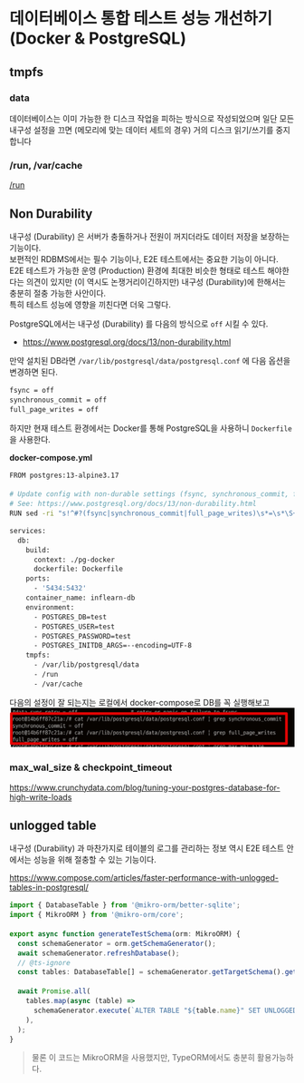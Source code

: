 # 데이터베이스 통합 테스트 성능 개선하기 (Docker & PostgreSQL)

## tmpfs

### data

데이터베이스는 이미 가능한 한 디스크 작업을 피하는 방식으로 작성되었으며 일단 모든 내구성 설정을 끄면 (메모리에 맞는 데이터 세트의 경우) 거의 디스크 읽기/쓰기를 중지합니다

### /run, /var/cache

[/run](https://unix.stackexchange.com/questions/13972/what-is-this-new-run-filesystem)

## Non Durability

내구성 (Durability) 은 서버가 충돌하거나 전원이 꺼지더라도 데이터 저장을 보장하는 기능이다.  
보편적인 RDBMS에서는 필수 기능이나, E2E 테스트에서는 중요한 기능이 아니다.    
E2E 테스트가 가능한 운영 (Production) 환경에 최대한 비슷한 형태로 테스트 해야한다는 의견이 있지만 (이 역시도 논쟁거리이긴하지만) 내구성 (Durability)에 한해서는 충분히 절충 가능한 사안이다.  
특히 테스트 성능에 영향을 끼친다면 더욱 그렇다.  
  
PostgreSQL에서는 내구성 (Durability) 를 다음의 방식으로 `off` 시킬 수 있다.

* https://www.postgresql.org/docs/13/non-durability.html

만약 설치된 DB라면 `/var/lib/postgresql/data/postgresql.conf` 에 다음 옵션을 변경하면 된다.

```bash
fsync = off
synchronous_commit = off
full_page_writes = off
```

하지만 현재 테스트 환경에서는 Docker를 통해 PostgreSQL을 사용하니 `Dockerfile`을 사용한다.

**docker-compose.yml**

```bash
FROM postgres:13-alpine3.17

# Update config with non-durable settings (fsync, synchronous_commit, full_page_writes, max_wal_size)
# See: https://www.postgresql.org/docs/13/non-durability.html
RUN sed -ri "s!^#?(fsync|synchronous_commit|full_page_writes)\s*=\s*\S+.*!\1 = off!" /usr/local/share/postgresql/postgresql.conf.sample
```


```bash
services:
  db:
    build:
      context: ./pg-docker
      dockerfile: Dockerfile
    ports:
      - '5434:5432'
    container_name: inflearn-db
    environment:
      - POSTGRES_DB=test
      - POSTGRES_USER=test
      - POSTGRES_PASSWORD=test
      - POSTGRES_INITDB_ARGS=--encoding=UTF-8
    tmpfs:
      - /var/lib/postgresql/data
      - /run
      - /var/cache
```

다음의 설정이 잘 되는지는 로컬에서 docker-compose로 DB를 꼭 실행해보고 
![4-non-durable2](./images/4-non-durable2.png)

### max_wal_size & checkpoint_timeout

https://www.crunchydata.com/blog/tuning-your-postgres-database-for-high-write-loads

## unlogged table

내구성 (Durability) 과 마찬가지로 테이블의 로그를 관리하는 정보 역시 E2E 테스트 안에서는 성능을 위해 절충할 수 있는 기능이다.  
  

https://www.compose.com/articles/faster-performance-with-unlogged-tables-in-postgresql/

```ts
import { DatabaseTable } from '@mikro-orm/better-sqlite';
import { MikroORM } from '@mikro-orm/core';

export async function generateTestSchema(orm: MikroORM) {
  const schemaGenerator = orm.getSchemaGenerator();
  await schemaGenerator.refreshDatabase();
  // @ts-ignore
  const tables: DatabaseTable[] = schemaGenerator.getTargetSchema().getTables();

  await Promise.all(
    tables.map(async (table) =>
      schemaGenerator.execute(`ALTER TABLE "${table.name}" SET UNLOGGED`),
    ),
  );
}
```

> 물론 이 코드는 MikroORM을 사용했지만, TypeORM에서도 충분히 활용가능하다.
 
```ts

```